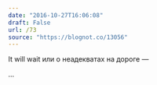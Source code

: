 ```yaml
---
date: "2016-10-27T16:06:08"
draft: False
url: /73
source: "https://blognot.co/13056"
---
```


It will wait или о неадекватах на дороге — 

...
